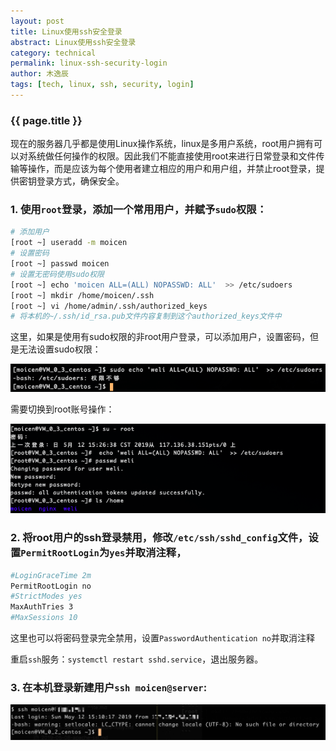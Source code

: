 ```yaml
---
layout: post
title: Linux使用ssh安全登录
abstract: Linux使用ssh安全登录
category: technical
permalink: linux-ssh-security-login
author: 木逸辰
tags: [tech, linux, ssh, security, login]
---
```


### {{ page.title }}

现在的服务器几乎都是使用Linux操作系统，linux是多用户系统，root用户拥有可以对系统做任何操作的权限。因此我们不能直接使用root来进行日常登录和文件传输等操作，而是应该为每个使用者建立相应的用户和用户组，并禁止root登录，提供密钥登录方式，确保安全。

### 1. 使用`root`登录，添加一个常用用户，并赋予`sudo`权限：

```bash
# 添加用户
[root ~] useradd -m moicen
# 设置密码
[root ~] passwd moicen
# 设置无密码使用sudo权限
[root ~] echo 'moicen ALL=(ALL) NOPASSWD: ALL'  >> /etc/sudoers
[root ~] mkdir /home/moicen/.ssh
[root ~] vi /home/admin/.ssh/authorized_keys
# 将本机的~/.ssh/id_rsa.pub文件内容复制到这个authorized_keys文件中
```

这里，如果是使用有sudo权限的非root用户登录，可以添加用户，设置密码，但是无法设置sudo权限：

![set sudo without root](/assets/images/2019-05-12-set-sudo-without-root.jpg)

需要切换到root账号操作：

![su root](/assets/images/2019-05-12-su-root.jpg)


### 2. 将root用户的ssh登录禁用，修改`/etc/ssh/sshd_config`文件，设置`PermitRootLogin`为`yes`并取消注释，

```bash
#LoginGraceTime 2m
PermitRootLogin no
#StrictModes yes
MaxAuthTries 3
#MaxSessions 10
```

这里也可以将密码登录完全禁用，设置`PasswordAuthentication no`并取消注释

重启`ssh`服务：`systemctl restart sshd.service`，退出服务器。


### 3. 在本机登录新建用户`ssh moicen@server`:

![ssh login without password](/assets/images/2019-05-12-moicen-ssh-login.jpg)





